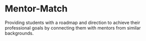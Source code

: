 # Mentor-Match
Providing students with a roadmap and direction to achieve their professional goals by connecting them with mentors from similar backgrounds.
